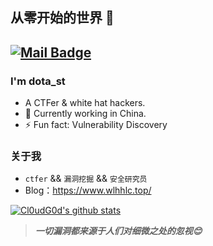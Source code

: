 ## 从零开始的世界 👋
[![Mail Badge](https://img.shields.io/badge/-whl1456571652@gmail.com-c14438?style=flat&logo=Gmail&logoColor=white&link=mailto:whl1456571652@gmail.com)](whl1456571652@gmail.com)
---

### I'm dota_st

- A CTFer & white hat hackers.
- 🌱 Currently working in China.
- ⚡ Fun fact: Vulnerability Discovery


### 关于我
- `ctfer` && `漏洞挖掘` && `安全研究员`
- Blog：https://www.wlhhlc.top/

[![Cl0udG0d's github stats](https://github-readme-stats.vercel.app/api?username=dota-st&show_icons=true&theme=highcontrast)](https://github.com/anuraghazra/github-readme-stats)

> ***一切漏洞都来源于人们对细微之处的忽视😊***
